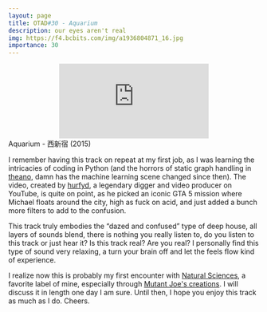 ```yaml
---
layout: page
title: OTAD#30 - Aquarium
description: our eyes aren't real
img: https://f4.bcbits.com/img/a1936804871_16.jpg
importance: 30
---
```


<div class="row">
    <div class="col-sm mt-3 mt-md-0 video" align="center">
        <iframe src="https://www.youtube.com/embed/HnSNibNPqfg" frameborder="0" allow="accelerometer; autoplay; encrypted-media; gyroscope; picture-in-picture" allowfullscreen></iframe>
    </div>
</div>

<div class="caption">
    Aquarium - 西新宿 (2015)
</div>

I remember having this track on repeat at my first job, as I was learning the intricacies of coding in Python (and the horrors of static graph handling in [theano](https://github.com/Theano/Theano), damn has the machine learning scene changed since then). The video, created by [hurfyd](https://www.youtube.com/channel/UCzeR0_RWnpNHe6y4DTLwE5Q), a legendary digger and video producer on YouTube, is quite on point, as he picked an iconic GTA 5 mission where Michael floats around the city, high as fuck on acid, and just added a bunch more filters to add to the confusion.

This track truly embodies the “dazed and confused” type of deep house, all layers of sounds blend, there is nothing you really listen to, do you listen to this track or just hear it? Is this track real? Are you real? I personally find this type of sound very relaxing, a turn your brain off and let the feels flow kind of experience.

I realize now this is probably my first encounter with [Natural Sciences](https://naturalsciences.bandcamp.com/), a favorite label of mine, especially through [Mutant Joe's creations](https://naturalsciences.bandcamp.com/album/home-invasion-anthems). I will discuss it in length one day I am sure. Until then, I hope you enjoy this track as much as I do. Cheers.
